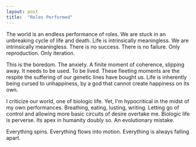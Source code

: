 ```yaml
---
layout: post
title:  "Roles Performed"
---
```

The world is an endless performance of roles. We are stuck in an unbreaking cycle of life and death. Life is intrinsically meaningless. We are intrinsically meaningless. There is no success. There is no failure. Only reproduction. Only iteration.

This is the boredom. The anxiety. A finite moment of coherence, slipping away. It needs to be used. To be lived. These fleeting moments are the respite the suffering of our genetic lines have bought us. Life is inherently being cursed to unhappiness, by a god that cannot create happiness on its own.

I criticize our world, one of biologic life. Yet, I'm hypocritical in the midst of my own performances. Breathing, eating, lusting, writing. Letting go of control and allowing more basic circuits of desire overtake me. Biologic life is perverse. Its apex in humanity doubly so. An evolutionary mistake.

Everything spins. Everything flows into motion. Everything is always falling apart.
